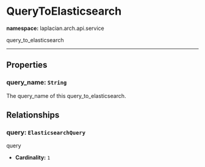 # **QueryToElasticsearch**
**namespace:** laplacian.arch.api.service

query_to_elasticsearch



---

## Properties

### query_name: `String`
The query_name of this query_to_elasticsearch.

## Relationships

### query: `ElasticsearchQuery`
query
- **Cardinality:** `1`